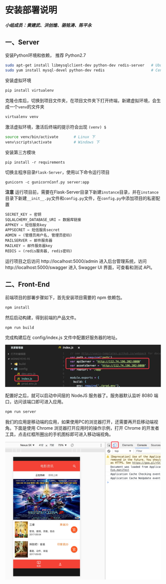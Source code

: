 # 安装部署说明
##### 小组成员：黄建武、洪创煌、骆铭涛、陈平永

## 一、Server
安装Python环境和依赖， 推荐 Python2.7
```bash
sudo apt-get install libmysqlclient-dev python-dev redis-server   # Ubuntu 下
sudo yum install mysql-devel python-dev redis                     # CentOS 下
```

安装虚拟环境
```bash
pip install virtualenv
```

克隆仓库后，切换到项目文件夹，在项目文件夹下打开终端，新建虚拟环境，会生成一个`venv`的文件夹
```bash
virtualenv venv
```

激活虚拟环境，激活后终端的提示符会出现 `(venv) $`
```bash
source venv/bin/activate       # Linux 下
venv\scripts\activate          # Windows 下
```

安装第三方模块
```
pip install -r requirements
```

切换主程序目录`Flask-Server`，使用以下命令运行项目
```
gunicorn -c gunicornConf.py server:app
```

**注意** 运行项目前，需要在Flask-Server目录下新建`instance`目录，并在`instance`目录下新建`__init__.py`文件和`config.py`文件，在`config.py`中添加项目的私密配置
```python
SECRET_KEY = 密钥
SQLALCHEMY_DATABASE_URI = 数据库链接
APPKEY = 短信服务key
APPSECRET = 短信服务secret
ADMIN = (管理员用户名, 管理员密码)
MAILSERVER = 邮件服务器
MAILKEY = 邮件服务器key
REDIS = (redis服务器, redis密码)
```

运行项目之后访问 http://localhost:5000/admin 进入后台管理系统，访问 http://localhost:5000/swagger 进入 Swagger UI 界面，可查看和测试 API。

## 二、Front-End
前端项目的部署步骤如下，首先安装项目需要的 npm 依赖包。
```bash
npm install
```

然后启动构建，得到前端的产品文件。
```bash
npm run build
```

完成构建后在 config/index.js 文件中配置好服务器的地址。

![fe-config-server](images/fe-config-server.png)

配置好之后，就可以启动中间层的 NodeJS 服务器了。服务器默认监听 8080 端口，访问该端口即可进入应用。
```bash
npm run server
```

我们的应用是移动端的应用，如果使用PC的浏览器打开，还需要再开启移动端视角。下面是使用 Chrome 浏览器打开应用时的操作示例，打开 Chrome 的开发者工具，点击红框所圈出的手机图标即可进入移动端视角。

![fe-mobile-view](images/fe-mobile-view.png)
